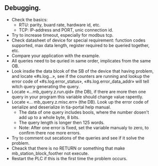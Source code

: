 Debugging.
----------

- Check the basics:
  - RTU: parity, buard rate, hardware id, etc.
  - TCP: IP-address and PORT, unic connection id.
- Try to increase timeout, especially for modbus tcp.
- Check datasheet of device for special requirement: function codes supported, max data length, register required to be queried together, etc.
- Compare your application with the example.
- All queries need to be quried in same order, implicates from the same OB.
- Look insdie the data blcok of the SB of the device that having problem, and locate «#s.log...», see if the counters are running and lookup the error code of «#s.log.error_status», «#s.log.error_data_addr» will tell witch query generating the query. 
- Locate «...mb_query.z.run.qid» (the DB), if there are more then one query in your program this variable should change value rapently. 
- Locate «... mb_query.z.misc.err» (the DB). Look up the error code of serialize and deserialize in tia-portal help manual.  
  - The data of one query includes bools, where the number dosen't add up to a whole byte, 8 bits.
  - The query length is longer then 125 words.
  - Note: After one error is fixed, set the variable manualy to zero, to confirm there noe more errors.
- Try to comment out secations of the queries and see if it solve the problem.
- Cheack that there is no RETURN or something that make mb_station_block_foother not execute.
- Restart the PLC if this is the first time the problem occurs.
